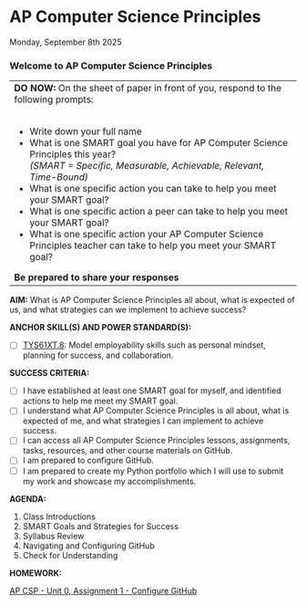 # AP Computer Science Principles
Monday, September 8th 2025

### Welcome to AP Computer Science Principles

<table>
  <tr>
    <td><b>DO NOW:</b> On the sheet of paper in front of you, respond to the following prompts:<br><br>
    <ul>
      <li> Write down your full name</li>
      <li> What is one SMART goal you have for AP Computer Science Principles this year?<br><i>(SMART = Specific, Measurable, Achievable, Relevant, Time-Bound)</i></li>
      <li> What is one specific action you can take to help you meet your SMART goal?</li>
      <li> What is one specific action a peer can take to help you meet your SMART goal?</li>
      <li> What is one specific action your AP Computer Science Principles teacher can take to help you meet your SMART goal?</li>
    </ul>
    <b>Be prepared to share your responses</b>
  </tr>
</table>

**AIM:** What is AP Computer Science Principles all about, what is expected of us, and what strategies can we implement to achieve success?

**ANCHOR SKILL(S) AND POWER STANDARD(S):** 

 - [ ] <ins>TYS61XT.8</ins>: Model employability skills such as personal mindset, planning for success, and collaboration.

**SUCCESS CRITERIA:**
- [ ] I have established at least one SMART goal for myself, and identified actions to help me meet my SMART goal.
- [ ] I understand what AP Computer Science Principles is all about, what is expected of me, and what strategies I can implement to achieve success.
- [ ] I can access all AP Computer Science Principles lessons, assignments, tasks, resources, and other course materials on GitHub.
- [ ] I am prepared to configure GitHub.
- [ ] I am prepared to create my Python portfolio which I will use to submit my work and showcase my accomplishments.

**AGENDA:**

1. Class Introductions
2. SMART Goals and Strategies for Success
3. Syllabus Review
4. Navigating and Configuring GitHub
5. Check for Understanding

**HOMEWORK:** 

[AP CSP - Unit 0, Assignment 1 - Configure GitHub](https://github.com/MrJSwotinsky/AP_Computer_Science_Principles_2025_2026/blob/main/Unit_0_Intro_to_AP_Computer_Science_Principles/Assignments/Assignment_01_Configure_Github.md)
